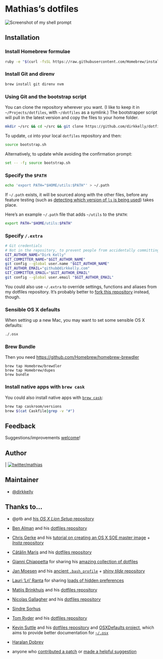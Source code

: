 # Mathias’s dotfiles

![Screenshot of my shell prompt](http://i.imgur.com/EkEtphC.png)

## Installation

### Install Homebrew formulae

```bash
ruby -e "$(curl -fsSL https://raw.githubusercontent.com/Homebrew/install/master/install)"
```

### Install Git and direnv

```bash
brew install git direnv nvm
```

### Using Git and the bootstrap script

You can clone the repository wherever you want. (I like to keep it in `~/Projects/dotfiles`, with `~/dotfiles` as a symlink.) The bootstrapper script will pull in the latest version and copy the files to your home folder.

```bash
mkdir ~/src && cd ~/src && git clone https://github.com/dirkkelly/dotfiles.git && cd dotfiles && source bootstrap.sh
```

To update, `cd` into your local `dotfiles` repository and then:

```bash
source bootstrap.sh
```

Alternatively, to update while avoiding the confirmation prompt:

```bash
set -- -f; source bootstrap.sh
```

### Specify the `$PATH`

```bash
echo 'export PATH="$HOME/utils:$PATH"' > ~/.path
```

If `~/.path` exists, it will be sourced along with the other files, before any feature testing (such as [detecting which version of `ls` is being used](https://github.com/dirkkelly/dotfiles/blob/aff769fd75225d8f2e481185a71d5e05b76002dc/.aliases#L21-26)) takes place.

Here’s an example `~/.path` file that adds `~/utils` to the `$PATH`:

```bash
export PATH="$HOME/utils:$PATH"
```

### Specify `/.extra`

```bash
# Git credentials
# Not in the repository, to prevent people from accidentally committing under my name
GIT_AUTHOR_NAME="Dirk Kelly"
GIT_COMMITTER_NAME="$GIT_AUTHOR_NAME"
git config --global user.name "$GIT_AUTHOR_NAME"
GIT_AUTHOR_EMAIL="github@dirkkelly.com"
GIT_COMMITTER_EMAIL="$GIT_AUTHOR_EMAIL"
git config --global user.email "$GIT_AUTHOR_EMAIL"
```

You could also use `~/.extra` to override settings, functions and aliases from my dotfiles repository. It’s probably better to [fork this repository](https://github.com/dirkkelly/dotfiles/fork) instead, though.

### Sensible OS X defaults

When setting up a new Mac, you may want to set some sensible OS X defaults:

```bash
./.osx
```

### Brew Bundle

Then you need https://github.com/Homebrew/homebrew-brewdler

```
brew tap Homebrew/brewdler
brew tap Homebrew/dupes
brew bundle
```

### Install native apps with `brew cask`

You could also install native apps with [`brew cask`](https://github.com/phinze/homebrew-cask):

```bash
brew tap caskroom/versions
brew $(cat Caskfile|grep -v "#")
```

## Feedback

Suggestions/improvements
[welcome](https://github.com/dirkkelly/dotfiles/issues)!

## Author

| [![twitter/mathias](http://gravatar.com/avatar/24e08a9ea84deb17ae121074d0f17125?s=70)](http://twitter.com/mathias "Follow @mathias on Twitter")

## Maintainer

* [@dirkkelly](https://github.com/dirkkelly)

## Thanks to…

* @ptb and [his _OS X Lion Setup_ repository](https://github.com/ptb/Mac-OS-X-Lion-Setup)
* [Ben Alman](http://benalman.com/) and his [dotfiles repository](https://github.com/cowboy/dotfiles)
* [Chris Gerke](http://www.randomsquared.com/) and his [tutorial on creating an OS X SOE master image](http://chris-gerke.blogspot.com/2012/04/mac-osx-soe-master-image-day-7.html) + [_Insta_ repository](https://github.com/cgerke/Insta)
* [Cãtãlin Mariş](https://github.com/alrra) and his [dotfiles repository](https://github.com/alrra/dotfiles)
* [Gianni Chiappetta](http://gf3.ca/) for sharing his [amazing collection of dotfiles](https://github.com/gf3/dotfiles)
* [Jan Moesen](http://jan.moesen.nu/) and his [ancient `.bash_profile`](https://gist.github.com/1156154) + [shiny _tilde_ repository](https://github.com/janmoesen/tilde)
* [Lauri ‘Lri’ Ranta](http://lri.me/) for sharing [loads of hidden preferences](http://osxnotes.net/defaults.html)
* [Matijs Brinkhuis](http://hotfusion.nl/) and his [dotfiles repository](https://github.com/matijs/dotfiles)
* [Nicolas Gallagher](http://nicolasgallagher.com/) and his [dotfiles repository](https://github.com/necolas/dotfiles)
* [Sindre Sorhus](http://sindresorhus.com/)
* [Tom Ryder](http://blog.sanctum.geek.nz/) and his [dotfiles repository](https://github.com/tejr/dotfiles)
* [Kevin Suttle](http://kevinsuttle.com/) and his [dotfiles repository](https://github.com/kevinSuttle/dotfiles) and [OSXDefaults project](https://github.com/kevinSuttle/OSXDefaults), which aims to provide better documentation for [`~/.osx`](http://mths.be/osx)
* [Haralan Dobrev](http://hkdobrev.com/)

* anyone who [contributed a patch](https://github.com/dirkkelly/dotfiles/contributors) or [made a helpful suggestion](https://github.com/dirkkelly/dotfiles/issues)
